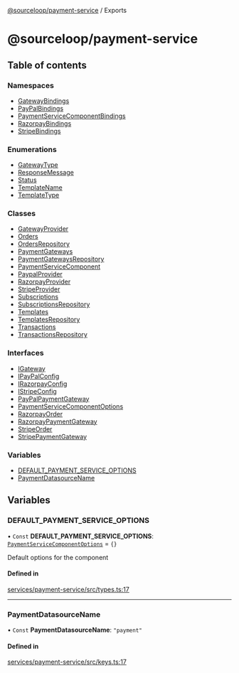 [@sourceloop/payment-service](README.md) / Exports

# @sourceloop/payment-service

## Table of contents

### Namespaces

- [GatewayBindings](modules/GatewayBindings.md)
- [PayPalBindings](modules/PayPalBindings.md)
- [PaymentServiceComponentBindings](modules/PaymentServiceComponentBindings.md)
- [RazorpayBindings](modules/RazorpayBindings.md)
- [StripeBindings](modules/StripeBindings.md)

### Enumerations

- [GatewayType](enums/GatewayType.md)
- [ResponseMessage](enums/ResponseMessage.md)
- [Status](enums/Status.md)
- [TemplateName](enums/TemplateName.md)
- [TemplateType](enums/TemplateType.md)

### Classes

- [GatewayProvider](classes/GatewayProvider.md)
- [Orders](classes/Orders.md)
- [OrdersRepository](classes/OrdersRepository.md)
- [PaymentGateways](classes/PaymentGateways.md)
- [PaymentGatewaysRepository](classes/PaymentGatewaysRepository.md)
- [PaymentServiceComponent](classes/PaymentServiceComponent.md)
- [PaypalProvider](classes/PaypalProvider.md)
- [RazorpayProvider](classes/RazorpayProvider.md)
- [StripeProvider](classes/StripeProvider.md)
- [Subscriptions](classes/Subscriptions.md)
- [SubscriptionsRepository](classes/SubscriptionsRepository.md)
- [Templates](classes/Templates.md)
- [TemplatesRepository](classes/TemplatesRepository.md)
- [Transactions](classes/Transactions.md)
- [TransactionsRepository](classes/TransactionsRepository.md)

### Interfaces

- [IGateway](interfaces/IGateway.md)
- [IPayPalConfig](interfaces/IPayPalConfig.md)
- [IRazorpayConfig](interfaces/IRazorpayConfig.md)
- [IStripeConfig](interfaces/IStripeConfig.md)
- [PayPalPaymentGateway](interfaces/PayPalPaymentGateway.md)
- [PaymentServiceComponentOptions](interfaces/PaymentServiceComponentOptions.md)
- [RazorpayOrder](interfaces/RazorpayOrder.md)
- [RazorpayPaymentGateway](interfaces/RazorpayPaymentGateway.md)
- [StripeOrder](interfaces/StripeOrder.md)
- [StripePaymentGateway](interfaces/StripePaymentGateway.md)

### Variables

- [DEFAULT\_PAYMENT\_SERVICE\_OPTIONS](modules.md#default_payment_service_options)
- [PaymentDatasourceName](modules.md#paymentdatasourcename)

## Variables

### DEFAULT\_PAYMENT\_SERVICE\_OPTIONS

• `Const` **DEFAULT\_PAYMENT\_SERVICE\_OPTIONS**: [`PaymentServiceComponentOptions`](interfaces/PaymentServiceComponentOptions.md) = `{}`

Default options for the component

#### Defined in

[services/payment-service/src/types.ts:17](https://github.com/sourcefuse/loopback4-microservice-catalog/blob/d35fdb3f0/services/payment-service/src/types.ts#L17)

___

### PaymentDatasourceName

• `Const` **PaymentDatasourceName**: ``"payment"``

#### Defined in

[services/payment-service/src/keys.ts:17](https://github.com/sourcefuse/loopback4-microservice-catalog/blob/d35fdb3f0/services/payment-service/src/keys.ts#L17)

